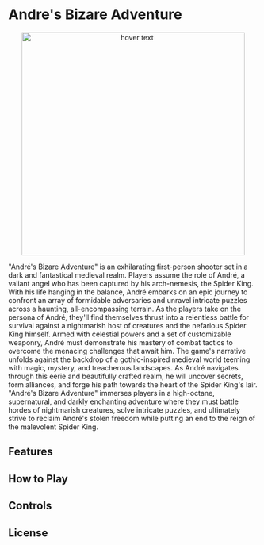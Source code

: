 # Andre's Bizare Adventure

<p align="center">
  <img src="https://cdn.discordapp.com/attachments/1165648412448915568/1165648443046375494/image.png?ex=65479db5&is=653528b5&hm=e4783e3958e6ff208f75d0cec72ce7b42f22772774d59a083d0ceb025a7069eb&" width="450" title="hover text">
</p>
"André's Bizare Adventure" is an exhilarating first-person shooter set in a dark and fantastical medieval realm. Players assume the role of André, a valiant angel who has been captured by his arch-nemesis, the Spider King. With his life hanging in the balance, André embarks on an epic journey to confront an array of formidable adversaries and unravel intricate puzzles across a haunting, all-encompassing terrain. As the players take on the persona of André, they'll find themselves thrust into a relentless battle for survival against a nightmarish host of creatures and the nefarious Spider King himself. Armed with celestial powers and a set of customizable weaponry, André must demonstrate his mastery of combat tactics to overcome the menacing challenges that await him. The game's narrative unfolds against the backdrop of a gothic-inspired medieval world teeming with magic, mystery, and treacherous landscapes. As André navigates through this eerie and beautifully crafted realm, he will uncover secrets, form alliances, and forge his path towards the heart of the Spider King's lair. "André's Bizare Adventure" immerses players in a high-octane, supernatural, and darkly enchanting adventure where they must battle hordes of nightmarish creatures, solve intricate puzzles, and ultimately strive to reclaim André's stolen freedom while putting an end to the reign of the malevolent Spider King.

## Features


## How to Play


## Controls


## License

